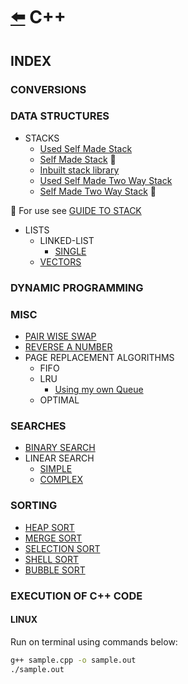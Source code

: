 # [:arrow_left:](../README.md) C++

## INDEX

### CONVERSIONS

### DATA STRUCTURES

* STACKS
  * [Used Self Made Stack](Data-Structures/STACKS/stacks.cpp)
  * [Self Made Stack](Data-Structures/STACKS/Stack.hpp) :link:
  * [Inbuilt stack library](Data-Structures/STACKS/stack.cpp)
  * [Used Self Made Two Way Stack](Data-Structures/STACKS/two-way-stack.cpp)
  * [Self Made Two Way Stack](Data-Structures/STACKS/Tstack.hpp) :link:

:link: For use see [GUIDE TO STACK](Data-Structures/STACKS/stacks.md)

* LISTS
  * LINKED-LIST
    * [SINGLE](Data-Structures/LISTS/LINKED-LIST/SINGLE/Main.cpp)
  * [VECTORS](Data-Structures/LISTS/VECTORS/Main.cpp)

### DYNAMIC PROGRAMMING

### MISC

* [PAIR WISE SWAP](Misc/PairWiseSwap.cpp)
* [REVERSE A NUMBER](Misc/reverse.cpp)
* PAGE REPLACEMENT ALGORITHMS
  * FIFO
  * LRU
    * [Using my own Queue](Misc/lru.cpp)
  * OPTIMAL

### SEARCHES

* [BINARY SEARCH](Searches/binary_search.cpp)
* LINEAR SEARCH
  * [SIMPLE](Searches/linear.cpp)
  * [COMPLEX](Searches/linearSearch.cpp)  

### SORTING

* [HEAP SORT](Sorting/heapsort.cpp)
* [MERGE SORT](Sorting/mergesort.cpp)
* [SELECTION SORT](Sorting/selectionsort.cpp)
* [SHELL SORT](Sorting/shellsort.cpp)
* [BUBBLE SORT](Sorting/bubblesort.cpp)

### EXECUTION OF C++ CODE

#### LINUX

Run on terminal using commands below:

```bash
g++ sample.cpp -o sample.out
./sample.out
```